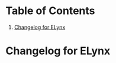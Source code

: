 
# Table of Contents

1.  [Changelog for ELynx](#org9916021)


<a id="org9916021"></a>

# Changelog for ELynx

